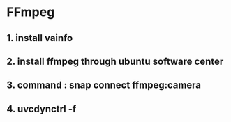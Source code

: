 # FFmpeg
## 1. install vainfo
## 2. install ffmpeg through ubuntu software center
## 3. command : snap connect ffmpeg:camera
## 4. uvcdynctrl -f
